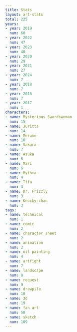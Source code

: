 ```yaml
---
title: Stats
layout: art-stats
total: 225
years:
- year: 2019
  num: 60
- year: 2022
  num: 47
- year: 2023
  num: 40
- year: 2020
  num: 29
- year: 2021
  num: 27
- year: 2024
  num: 7
- year: 2018
  num: 7
- year: 2016
  num: 7
- year: 2017
  num: 1
characters:
- name: Mysterious Swordswoman
  num: 15
- name: Juritta
  num: 14
- name: Merume
  num: 10
- name: Sakura
  num: 7
- name: Asuka
  num: 6
- name: Mari
  num: 6
- name: Mythra
  num: 4
- name: Tifa
  num: 3
- name: Dr. Frizzly
  num: 3
- name: Knocky-chan
  num: 3
tags:
- name: technical
  num: 1
- name: comic
  num: 2
- name: character sheet
  num: 2
- name: animation
  num: 2
- name: oil painting
  num: 4
- name: artfight
  num: 7
- name: landscape
  num: 8
- name: request
  num: 9
- name: drawpile
  num: 10
- name: 3d
  num: 19
- name: fan art
  num: 50
- name: sketch
  num: 109
---
```

